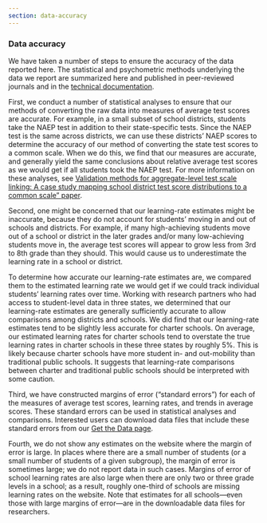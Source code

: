 ```yaml
---
section: data-accuracy
---
```

<h3>Data accuracy</h3>

We have taken a number of steps to ensure the accuracy of the data reported here. The statistical and psychometric methods underlying the data we report are summarized here and published in peer-reviewed journals and in the <a href="/papers/SEDA_documentation_v30_DRAFT09212019.pdf" target="_blank">technical documentation</a>. 

First, we conduct a number of statistical analyses to ensure that our methods of converting the raw data into measures of average test scores are accurate. For example, in a small subset of school districts, students take the NAEP test in addition to their state-specific tests. Since the NAEP test is the same across districts, we can use these districts’ NAEP scores to determine the accuracy of our method of converting the state test scores to a common scale. When we do this, we find that our measures are accurate, and generally yield the same conclusions about relative average test scores as we would get if all students took the NAEP test. For more information on these analyses, see <a href="/papers/wp16-09-v201904.pdf" target="_blank">Validation methods for aggregate-level test scale linking: A case study mapping school district test score distributions to a common scale” paper</a>.  

Second, one might be concerned that our learning-rate estimates might be inaccurate, because they do not account for students’ moving in and out of schools and districts. For example, if many high-achieving students move out of a school or district in the later grades and/or many low-achieving students move in, the average test scores will appear to grow less from 3rd to 8th grade than they should. This would cause us to underestimate the learning rate in a school or district. 

To determine how accurate our learning-rate estimates are, we compared them to the estimated learning rate we would get if we could track individual students’ learning rates over time. Working with research partners who had access to student-level data in three states, we determined that our learning-rate estimates are generally sufficiently accurate to allow comparisons among districts and schools. We did find that our learning-rate estimates tend to be slightly less accurate for charter schools. On average, our estimated learning rates for charter schools tend to overstate the true learning rates in charter schools in these three states by roughly 5%. This is likely because charter schools have more student in- and out-mobility than traditional public schools. It suggests that learning-rate comparisons between charter and traditional public schools should be interpreted with some caution. 

Third, we have constructed margins of error (“standard errors”) for each of the measures of average test scores, learning rates, and trends in average scores. These standard errors can be used in statistical analyses and comparisons. Interested users can download data files that include these standard errors from our <a href="/get-the-data">Get the Data page</a>.  

Fourth, we do not show any estimates on the website where the margin of error is large. In places where there are a small number of students (or a small number of students of a given subgroup), the margin of error is sometimes large; we do not report data in such cases. Margins of error of school learning rates are also large when there are only two or three grade levels in a school; as a result, roughly one-third of schools are missing learning rates on the website. Note that estimates for all schools—even those with large margins of error—are in the downloadable data files for researchers. 
